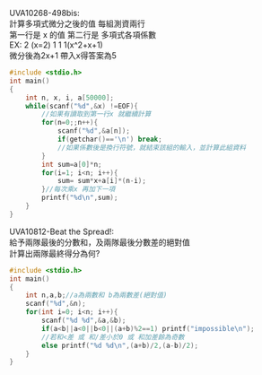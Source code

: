 UVA10268-498bis:  
計算多項式微分之後的值 每組測資兩行  
第一行是 x 的值 第二行是 多項式各項係數  
EX: 2 (x=2) 1 1 1(x^2+x+1)  
微分後為2x+1 帶入x得答案為5  
```C
#include <stdio.h>
int main()
{
	int n, x, i, a[50000];
	while(scanf("%d",&x) !=EOF){
		//如果有讀取到第一行x 就繼續計算
		for(n=0;;n++){
			scanf("%d",&a[n]);
			if(getchar()=='\n') break;
			//如果係數後是換行符號，就結束該組的輸入，並計算此組資料
		}
		int sum=a[0]*n;
		for(i=1; i<n; i++){
			sum= sum*x+a[i]*(n-i);
		}//每次乘x 再加下一項
		printf("%d\n",sum);
	}
}
```
UVA10812-Beat the Spread!:  
給予兩隊最後的分數和，及兩隊最後分數差的絕對值  
計算出兩隊最終得分為何?  
```C
#include <stdio.h>
int main()
{
	int n,a,b;//a為兩數和 b為兩數差(絕對值)
	scanf("%d",&n);
	for(int i=0; i<n; i++){
		scanf("%d %d",&a,&b);
		if(a<b||a<0||b<0||(a+b)%2==1) printf("impossible\n");
		//若和<差 或 和/差小於0 或 和加差餘為奇數
		else printf("%d %d\n",(a+b)/2,(a-b)/2);
	}
}
```
